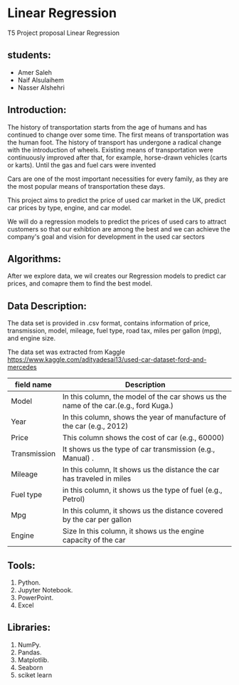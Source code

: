 # Linear Regression
  T5 Project proposal
Linear Regression

## students:
* Amer Saleh
* Naif Alsulaihem
* Nasser Alshehri


## Introduction:
The history of transportation starts from the age of humans and has continued to change over some time. The first means of transportation was the human foot.
The history of transport has undergone a radical change with the introduction of wheels. Existing means of transportation were continuously improved after that, for example, horse-drawn vehicles (carts or karts).
Until the gas and fuel cars were invented

Cars are one of the most important necessities for every family, as they are the most popular means of transportation these days.

This project aims to predict the price of used car market in the UK, predict car prices by type, engine, and car model.

We will do a regression models to predict the prices of used cars to attract customers so that our exhibtion are among the best and we can achieve the company's goal and vision for development in the used car sectors

## Algorithms:
After we explore data, we wil creates our Regression models to predict car prices, and comapre them to find the best model.


## Data Description:
The data set is provided in .csv format,  contains information of price, transmission, model, mileage, fuel type, road tax, miles per gallon (mpg), and engine size. 

The data set was extracted from Kaggle https://www.kaggle.com/adityadesai13/used-car-dataset-ford-and-mercedes





|field name|Description                                                                         | 
 |-------|--------------------------------------------------------------------------------------|
 | Model | In this column, the model of the car shows us the name of the car.(e.g., ford Kuga.)| 
 | Year | In this column, shows the year of manufacture of the car (e.g., 2012)                |
 | Price | This column shows the cost of car (e.g., 60000)                                     |
 | Transmission | It shows us the type of car transmission (e.g., Manual) .                    |
 | Mileage |In this column, It shows us the distance the car has traveled in miles             |
 | Fuel type |in this column, it shows us the type of fuel (e.g., Petrol)                      |
 | Mpg | In this column, it shows us the distance covered by the car per gallon                |
 | Engine | Size In this column, it shows us the engine capacity of the car                    |
 


 
## Tools:
1. Python.
2. Jupyter Notebook.
3. PowerPoint.
4. Excel

## Libraries:
1. NumPy.
2. Pandas.
3. Matplotlib.
4. Seaborn
5. sciket learn
